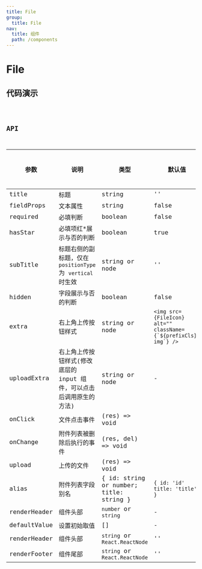 ```yaml
---
title: File
group:
  title: File
nav:
  title: 组件
  path: /components
---
```


# File

## 代码演示

<code src="./demo/index.tsx" />

## API

| 参数         | 说明                                                                | 类型                                    | 默认值                                                             | 是否必填 |
| ------------ | ------------------------------------------------------------------- | --------------------------------------- | ------------------------------------------------------------------ | -------- |
| title        | 标题                                                                | string                                  | ''                                                                 | 是       |
| fieldProps   | 文本属性                                                            | string                                  | false                                                              | 是       |
| required     | 必填判断                                                            | boolean                                 | false                                                              | 否       |
| hasStar      | 必填项红\*展示与否的判断                                            | boolean                                 | true                                                               | 否       |
| subTitle     | 标题右侧的副标题，仅在 `positionType` 为 `vertical` 时生效          | string or node                          | ''                                                                 | 否       |
| hidden       | 字段展示与否的判断                                                  | boolean                                 | false                                                              | 否       |
| extra        | 右上角上传按钮样式                                                  | string or node                          | `` <img src={FileIcon} alt="" className={`${prefixCls}-img`} /> `` | 否       |
| uploadExtra  | 右上角上传按钮样式(修改底层的 input 组件，可以点击后调用原生的方法) | string or node                          | -                                                                  | 否       |
| onClick      | 文件点击事件                                                        | (res) => void                           |                                                                    | 否       |
| onChange     | 附件列表被删除后执行的事件                                          | (res, del) => void                      |                                                                    | 否       |
| upload       | 上传的文件                                                          | (res) => void                           |                                                                    | 否       |
| alias        | 附件列表字段别名                                                    | { id: string or number; title: string } | `{ id: 'id' title: 'title' }`                                      | 否       |
| renderHeader | 组件头部                                                            | `number` or `string`                    | -                                                                  | 否       |
| defaultValue | 设置初始取值                                                        | []                                      | -                                                                  | 否       |
| renderHeader | 组件头部                                                            | `string` or `React.ReactNode`           | ''                                                                 | 否       |
| renderFooter | 组件尾部                                                            | `string` or `React.ReactNode`           | ''                                                                 | 否       |
